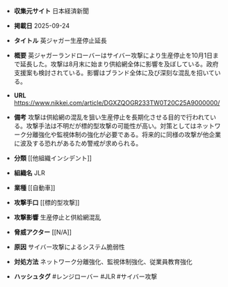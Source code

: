 - **収集元サイト**
日本経済新聞

- **掲載日**
2025-09-24

- **タイトル**
英ジャガー生産停止延長

- **概要**
英ジャガーランドローバーはサイバー攻撃により生産停止を10月1日まで延長した。攻撃は8月末に始まり供給網全体に影響を及ぼしている。政府支援案も検討されている。影響はブランド全体に及び深刻な混乱を招いている。

- **URL**
https://www.nikkei.com/article/DGXZQOGR233TW0T20C25A9000000/

- **備考**
攻撃は供給網の混乱を狙い生産停止を長期化させる目的で行われている。攻撃手法は不明だが標的型攻撃の可能性が高い。対策としてはネットワーク分離強化や監視体制の強化が必要である。将来的に同様の攻撃が他企業に波及する恐れがあるため警戒が求められる。

- **分類**
[[他組織インシデント]]

- **組織名**
JLR

- **業種**
[[自動車]]

- **攻撃手口**
[[標的型攻撃]]

- **攻撃影響**
生産停止と供給網混乱

- **脅威アクター**
[[N/A]]

- **原因**
サイバー攻撃によるシステム脆弱性

- **対処方法**
ネットワーク分離強化、監視体制強化、従業員教育強化

- **ハッシュタグ**
#レンジローバー #JLR #サイバー攻撃
